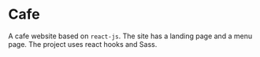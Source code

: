 # Cafe

A cafe website based on `react-js`. The site has a landing page and a menu page. The project uses react hooks and Sass.